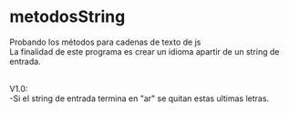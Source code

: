 # metodosString
Probando los métodos para cadenas de texto de js  
La finalidad de este programa es crear un idioma apartir de un string de entrada.

<br>V1.0:
<br>-Si el string de entrada termina en "ar" se quitan estas ultimas letras.
